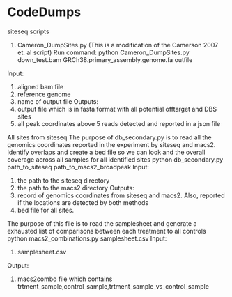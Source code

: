 # CodeDumps
siteseq scripts
1. Cameron_DumpSites.py (This is a modification of the Camerson 2007 et. al script)
Run command:
 python Cameron_DumpSites.py down_test.bam GRCh38.primary_assembly.genome.fa outfile

Input:
1. aligned bam file
2. reference genome
3. name of output file
Outputs:
1. output file which is in fasta format with all potential offtarget and DBS sites
2. all peak coordinates above 5 reads detected and reported in a json file


All sites from siteseq
The purpose of db_secondary.py is to read all the genomics coordinates reported in the experiment by siteseq and macs2. Identify overlaps and create a bed file so we can look and the overall coverage across all samples for all identified sites 
python db_secondary.py path_to_siteseq path_to_macs2_broadpeak
Input:
1. the path to the siteseq directory
2. the path to the macs2 directory
Outputs:
1. record of genomics coordinates from siteseq and macs2. Also, reported if the locations are detected by both methods
2. bed file for all sites. 



The purpose of this file is to read the samplesheet and generate a exhausted list of comparisons between each treatment to all controls 
python macs2_combinations.py samplesheet.csv
Input:
1. samplesheet.csv

Output:
1. macs2combo file which contains trtment_sample,control_sample,trtment_sample_vs_control_sample
